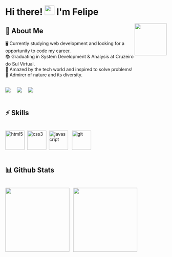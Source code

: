 <h1 align="left"> Hi there! <img src = "https://raw.githubusercontent.com/MartinHeinz/MartinHeinz/master/wave.gif" width = 30px> I'm Felipe</h1>

<img align='right' src='https://media.tenor.com/_DOBjnGspYAAAAAC/code-coding.gif' width='100"'>

## 💬 About Me 

🖥️ Currently studying web development and looking for a opportunity to code my career.</br>
📚 Graduating in System Development & Analysis at Cruzeiro do Sul Virtual.</br>
🔭 Amazed by the tech world and inspired to solve problems!</br>
🌱 Admirer of nature and its diversity.
</br>
</br>

<div align="left">
<a href="https://www.linkedin.com/in/felipe-amaral-a366a323a/"><img src="https://img.shields.io/badge/LinkedIn-0077B5?style=for-the-badge&logo=linkedin&logoColor=white" /></a>&nbsp;&nbsp;&nbsp;&nbsp;  
<a href="mailto:felipeamaral.bio@gmail.com?subject=Olá%20Felipe%20Amaral"><img src="https://img.shields.io/badge/gmail-%23D14836.svg?&style=for-the-badge&logo=gmail&logoColor=white" /></a>&nbsp;&nbsp;&nbsp;&nbsp;
<a href="https://codepen.io/FelipeAmrl"><img src="https://img.shields.io/badge/Codepen-000000?style=for-the-badge&logo=codepen&logoColor=white" /></a>&nbsp;&nbsp;&nbsp;&nbsp;
</div>

</br>

## ⚡ Skills 
</br>

<div align="left" style="display: inline_block">
    <img width="60" alt="html5" src="https://cdn.jsdelivr.net/gh/devicons/devicon/icons/html5/html5-plain-wordmark.svg"/>&nbsp;
    <img width="60" alt="css3" src="https://cdn.jsdelivr.net/gh/devicons/devicon/icons/css3/css3-plain-wordmark.svg"/>&nbsp;
    <img width="60" alt="javascript" src="https://cdn.jsdelivr.net/gh/devicons/devicon/icons/javascript/javascript-original.svg"/>&nbsp;&nbsp;
    <img width="60" alt="git" src="https://cdn.jsdelivr.net/gh/devicons/devicon/icons/git/git-original.svg"/>  
</div>
</br>

## 📊 Github Stats
</br>

<div align="left"> 
<img height = "200em" src="https://github-readme-stats.vercel.app/api/top-langs/?username=FelipeAmrl&show_icons=true&theme=dracula"/>&nbsp;&nbsp;
<img height = "200em" src="https://github-readme-stats.vercel.app/api?username=FelipeAmrl&show_icons=true&theme=dracula" />
</div>




